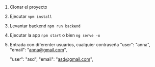 

1. Clonar el proyecto
2. Ejecutar ```npm install```
3. Levantar backend ```npm run backend```
4. Ejecutar la app ```npm start``` o bien ```ng serve -o```

5. Entrada con diferenter usuarios, cualquier contraseña
      "user": "anna",
      "email": "anna@gmail.com",

      "user": "asd",
      "email": "asd@gmail.com",



